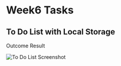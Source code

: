 # Week6 Tasks

## To Do List with Local Storage

Outcome Result

![To Do List Screenshot](https://user-images.githubusercontent.com/74645302/187072498-1aa4d409-1f58-4d7c-8178-f3043f4bbfb7.png)


